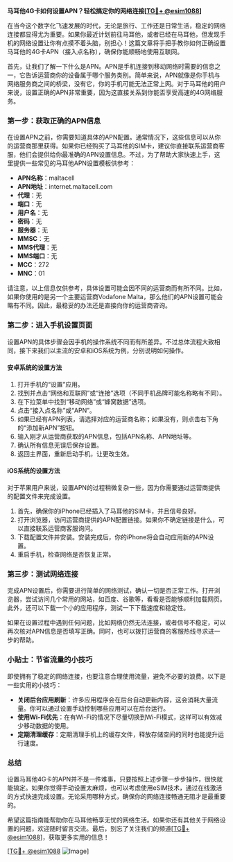 **马耳他4G卡如何设置APN？轻松搞定你的网络连接[[TG💪+ @esim1088](https://t.me/s/esim1088)]**

在当今这个数字化飞速发展的时代，无论是旅行、工作还是日常生活，稳定的网络连接都显得尤为重要。如果你最近计划前往马耳他，或者已经在马耳他，但发现手机的网络设置让你有点摸不着头脑，别担心！这篇文章将手把手教你如何正确设置马耳他的4G卡APN（接入点名称），确保你能顺畅地使用互联网。

首先，让我们了解一下什么是APN。APN是手机连接到移动网络时需要的信息之一，它告诉运营商你的设备属于哪个服务类别。简单来说，APN就像是你手机与网络服务商之间的桥梁，没有它，你的手机可能无法正常上网。对于马耳他的用户来说，设置正确的APN非常重要，因为这直接关系到你能否享受高速的4G网络服务。

### **第一步：获取正确的APN信息**

在设置APN之前，你需要知道具体的APN配置。通常情况下，这些信息可以从你的运营商那里获得。如果你已经购买了马耳他的SIM卡，建议你直接联系运营商客服，他们会提供给你最准确的APN设置信息。不过，为了帮助大家快速上手，这里提供一些常见的马耳他APN设置模板供参考：

- **APN名称**：maltacell
- **APN地址**：internet.maltacell.com
- **代理**：无
- **端口**：无
- **用户名**：无
- **密码**：无
- **服务器**：无
- **MMSC**：无
- **MMS代理**：无
- **MMS端口**：无
- **MCC**：272
- **MNC**：01

请注意，以上信息仅供参考，具体设置可能会因不同的运营商而有所不同。比如，如果你使用的是另一个主要运营商Vodafone Malta，那么他们的APN设置可能会略有不同。因此，最稳妥的办法还是直接向你的运营商咨询。

### **第二步：进入手机设置页面**

设置APN的具体步骤会因手机的操作系统不同而有所差异。不过总体流程大致相同，接下来我们以主流的安卓和iOS系统为例，分别说明如何操作。

#### **安卓系统的设置方法**

1. 打开手机的“设置”应用。
2. 找到并点击“网络和互联网”或“连接”选项（不同手机品牌可能名称略有不同）。
3. 在下拉菜单中找到“移动网络”或“蜂窝数据”选项。
4. 点击“接入点名称”或“APN”。
5. 如果已经有APN列表，请选择对应的运营商名称；如果没有，则点击右下角的“添加新APN”按钮。
6. 输入刚才从运营商获取的APN信息，包括APN名称、APN地址等。
7. 确认所有信息无误后保存设置。
8. 返回主界面，重新启动手机，让更改生效。

#### **iOS系统的设置方法**

对于苹果用户来说，设置APN的过程稍微复杂一些，因为你需要通过运营商提供的配置文件来完成设置。

1. 首先，确保你的iPhone已经插入了马耳他的SIM卡，并且信号良好。
2. 打开浏览器，访问运营商提供的APN配置链接。如果你不确定链接是什么，可以直接联系运营商客服询问。
3. 下载配置文件并安装。安装完成后，你的iPhone将会自动应用新的APN设置。
4. 重启手机，检查网络是否恢复正常。

### **第三步：测试网络连接**

完成APN设置后，你需要进行简单的网络测试，确认一切是否正常工作。打开浏览器，尝试访问几个常用的网站，如百度、谷歌等，看看是否能够顺利加载网页。此外，还可以下载一个小的应用程序，测试一下下载速度和稳定性。

如果在设置过程中遇到任何问题，比如网络仍然无法连接，或者信号不稳定，可以再次核对APN信息是否填写正确。同时，也可以拨打运营商的客服热线寻求进一步的帮助。

### **小贴士：节省流量的小技巧**

即使拥有了稳定的网络连接，也要注意合理使用流量，避免不必要的浪费。以下是一些实用的小技巧：

- **关闭后台应用刷新**：许多应用程序会在后台自动更新内容，这会消耗大量流量。你可以通过设置手动控制哪些应用可以在后台运行。
- **使用Wi-Fi优先**：在有Wi-Fi的情况下尽量切换到Wi-Fi模式，这样可以有效减少移动数据的使用。
- **定期清理缓存**：定期清理手机上的缓存文件，释放存储空间的同时也能提升运行速度。

### **总结**

设置马耳他4G卡的APN并不是一件难事，只要按照上述步骤一步步操作，很快就能搞定。如果你觉得手动设置太麻烦，也可以考虑使用eSIM技术，通过在线激活的方式快速完成设置。无论采用哪种方式，确保你的网络连接畅通无阻才是最重要的。

希望这篇指南能帮助你在马耳他畅享无忧的网络生活。如果你还有其他关于网络设置的问题，欢迎随时留言交流。最后，别忘了关注我们的频道[[TG💪+ @esim1088](https://t.me/s/esim1088)]，获取更多实用的信息！

[[TG💪+ @esim1088](https://t.me/s/esim1088) ![Image](https://i.postimg.cc/4NQfJmqS/Snipaste-2025-05-13-00-14-12.png)]